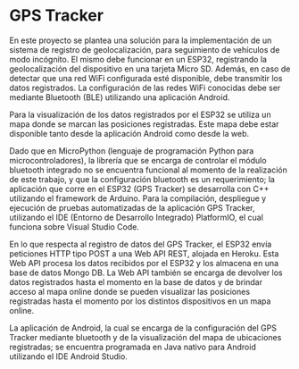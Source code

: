 # GPS Tracker

En este proyecto se plantea una solución para la implementación de un sistema de registro de geolocalización, para seguimiento de vehículos de modo incógnito. El mismo debe funcionar en un ESP32, registrando la geolocalización del dispositivo en una tarjeta Micro SD. Además, en caso de detectar que una red WiFi configurada esté disponible, debe transmitir los datos registrados. La configuración de las redes WiFi conocidas debe ser mediante Bluetooth (BLE) utilizando una aplicación Android.

Para la visualización de los datos registrados por el ESP32 se utiliza un mapa donde se marcan las posiciones registradas. Este mapa debe estar disponible tanto desde la aplicación Android como desde la web.

Dado que en MicroPython (lenguaje de programación Python para microcontroladores), la librería que se encarga de controlar el módulo bluetooth integrado no se encuentra funcional al momento de la realización de este trabajo, y que la configuración bluetooth es un requerimiento; la aplicación que corre en el ESP32 (GPS Tracker) se desarrolla con C++ utilizando el framework de Arduino. Para la compilación, despliegue y ejecución de pruebas automatizadas de la aplicación GPS Tracker, utilizando el IDE (Entorno de Desarrollo Integrado) PlatformIO, el cual funciona sobre Visual Studio Code.

En lo que respecta al registro de datos del GPS Tracker, el ESP32 envía peticiones HTTP tipo POST a una Web API REST, alojada en Heroku. Esta Web API procesa los datos recibidos por el ESP32 y los almacena en una base de datos Mongo DB. La Web API también se encarga de devolver los datos registrados hasta el momento en la base de datos y de brindar acceso al mapa online donde se pueden visualizar las posiciones registradas hasta el momento por los distintos dispositivos en un mapa online.

La aplicación de Android, la cual se encarga de la configuración del GPS Tracker mediante bluetooth y de la visualización del mapa de ubicaciones registradas; se encuentra programada en Java nativo para Android utilizando el IDE Android Studio.
